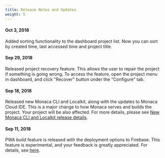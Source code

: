 ```yaml
---
title: Release Notes and Updates
weight: 5
---
```


#### Oct 3, 2018

Added sorting functionality to the dashboard project list. Now you can sort by created time, last accessed time and project title.

#### Sep 29, 2018

Released project recovery feature. This allows the user to repair the project if something is going wrong.
To access the feature, open the project menu in dashboard, and click "Recover" button under the "Configure" tab.

#### Sep 18, 2018

Released new Monaca CLI and Localkit, along with the updates to Monaca Cloud IDE. This is a major change to how Monaca serves and builds the project. Your project will be also affected. For more details, please see [New Monaca CLI and Localkit release details](20180918_monaca_cli_3.0/).

#### Sep 11, 2018

PWA build feature is released with the deployment options to Firebase. This feature is experimental, and your feedback is greatly appreciated. For details, see [here](/en/products_guide/monaca_ide/build/build_pwa/).
